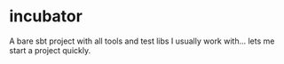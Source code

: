 incubator
=========

A bare sbt project with all tools and test libs I usually work with... lets me start a project quickly.